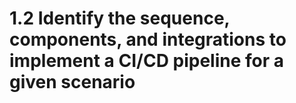 # 1.2 Identify the sequence, components, and integrations to implement a CI/CD pipeline for a given scenario
